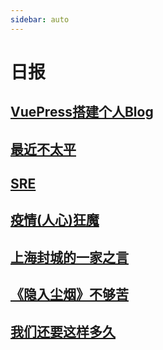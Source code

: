 ```yaml
---
sidebar: auto
---
```


# 日报

## [VuePress搭建个人Blog](./VuePress搭建个人Blog.md)

## [最近不太平](./最近不太平.md)

## [SRE](./SRE.md)

## [疫情(人心)狂魔](./疫情人心狂魔.md)

## [上海封城的一家之言](./封城.md)

## [《隐入尘烟》不够苦](./%E9%9A%90%E5%85%A5%E5%B0%98%E7%83%9F.md)

<!-- ## [运维对账到底在做啥](./运维对账.md) -->

## [我们还要这样多久](西南27惨案.md)
